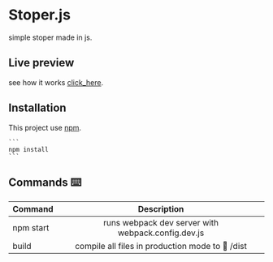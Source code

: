 # Stoper.js

simple stoper made in js.

## Live preview

see how it works
[click_here](https://sarzal666.github.io/Stoper.js/dist).

## Installation

This project use [npm](https://docs.npmjs.com/about-npm/).

    ```
    npm install
    ```

## Commands ⌨️

| Command   |                    Description                     |
| --------- | :------------------------------------------------: |
| npm start | runs webpack dev server with webpack.config.dev.js |
| build     |  compile all files in production mode to 📁 /dist  |

